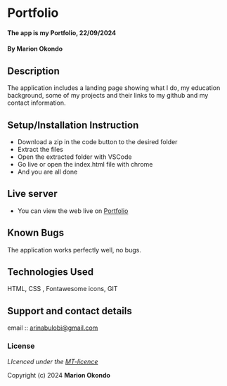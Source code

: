 # Portfolio
#### The app is my Portfolio, 22/09/2024
#### **By Marion Okondo**
## Description
The application includes a landing page showing what I do, my education background, some of my projects and their links to my github and my contact information.

## Setup/Installation Instruction
* Download a zip in the code button to the desired folder
* Extract the files
* Open the extracted folder with VSCode
* Go live or open the index.html file with chrome
* And you are all done

## Live server
* You can view the web live on [Portfolio](https://github.com/arilobi/portfolio-sdft11/)

## Known Bugs
The application works perfectly well, no bugs.

## Technologies Used
HTML, CSS , Fontawesome icons, GIT

## Support and contact details
email :: arinabulobi@gmail.com

### License
*LIcenced under the [MT-licence](https://github.com/arilobi/portfolio-sdft11/blob/master/LICENSE.md)*

Copyright (c) 2024 **Marion Okondo**
